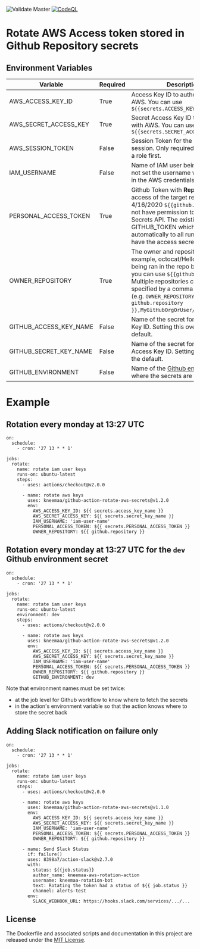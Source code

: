 ![Validate Master](https://github.com/kneemaa/github-action-rotate-aws-secrets/actions/workflows/validate_master.yml/badge.svg)
[![CodeQL](https://github.com/kneemaa/github-action-rotate-aws-secrets/actions/workflows/codeql-analysis.yml/badge.svg)](https://github.com/kneemaa/github-action-rotate-aws-secrets/actions/workflows/codeql-analysis.yml)

# Rotate AWS Access token stored in Github Repository secrets

## Environment Variables

| Variable | Required | Description | Default |
|--------- | -------- | ----------- | ------- |
| AWS_ACCESS_KEY_ID | True | Access Key ID to authenticate with AWS. You can use `${{secrets.ACCESS_KEY_ID}}` | N/A |
| AWS_SECRET_ACCESS_KEY | True | Secret Access Key ID to authenticate with AWS. You can use `${{secrets.SECRET_ACCESS_KEY_ID}}` | N/A |
| AWS_SESSION_TOKEN | False | Session Token for the current AWS session. Only required if you assume a role first. | N/A |
| IAM_USERNAME | False | Name of IAM user being rotated, if not set the username which is used in the AWS credentials is used | N/A |
| PERSONAL_ACCESS_TOKEN | True | Github Token with **Repo Admin** access of the target repo. As of 4/16/2020 `${{github.token}}` does not have permission to query the Secrets API. The existing env var GITHUB_TOKEN which is added automatically to all runs does not have the access secrets. | N/A |
| OWNER_REPOSITORY | True | The owner and repository name. For example, octocat/Hello-World. If being ran in the repo being updated, you can use `${{github.repository}}`. Multiple repositories can be specified by a comma-separated list (e.g. `OWNER_REPOSITORY: ${{ github.repository }},MyGitHubOrgOrUser/MyGitHubRepo`). | N/A |
| GITHUB_ACCESS_KEY_NAME | False |  Name of the secret for the Access Key ID. Setting this overrides the default. | `access_key_id` |
| GITHUB_SECRET_KEY_NAME | False | Name of the secret for the Secret Access Key ID. Setting this overrides the default. | `secret_key_id` |
| GITHUB_ENVIRONMENT | False | Name of the [Github environment](https://docs.github.com/en/actions/reference/environments) where the secrets are stored. | N/A |

# Example
## Rotation every monday at 13:27 UTC
```
on:
  schedule:
    - cron: '27 13 * * 1' 

jobs:
  rotate:
    name: rotate iam user keys
    runs-on: ubuntu-latest
    steps:
      - uses: actions/checkout@v2.0.0

      - name: rotate aws keys
        uses: kneemaa/github-action-rotate-aws-secrets@v1.2.0
        env:
          AWS_ACCESS_KEY_ID: ${{ secrets.access_key_name }}
          AWS_SECRET_ACCESS_KEY: ${{ secrets.secret_key_name }}
          IAM_USERNAME: 'iam-user-name'
          PERSONAL_ACCESS_TOKEN: ${{ secrets.PERSONAL_ACCESS_TOKEN }}
          OWNER_REPOSITORY: ${{ github.repository }}
```

## Rotation every monday at 13:27 UTC for the `dev` Github environment secret

```
on:
  schedule:
    - cron: '27 13 * * 1' 

jobs:
  rotate:
    name: rotate iam user keys
    runs-on: ubuntu-latest
    environment: dev
    steps:
      - uses: actions/checkout@v2.0.0

      - name: rotate aws keys
        uses: kneemaa/github-action-rotate-aws-secrets@v1.2.0
        env:
          AWS_ACCESS_KEY_ID: ${{ secrets.access_key_name }}
          AWS_SECRET_ACCESS_KEY: ${{ secrets.secret_key_name }}
          IAM_USERNAME: 'iam-user-name'
          PERSONAL_ACCESS_TOKEN: ${{ secrets.PERSONAL_ACCESS_TOKEN }}
          OWNER_REPOSITORY: ${{ github.repository }}
          GITHUB_ENVIRONMENT: dev
```

Note that environment names must be set twice:

 * at the job level for Github workflow to know where to fetch the secrets
 * in the action's environment variable so that the action knows where to store the secret back


## Adding Slack notification on failure only
```
on:
  schedule:
    - cron: '27 13 * * 1'

jobs:
  rotate:
    name: rotate iam user keys
    runs-on: ubuntu-latest
    steps:
      - uses: actions/checkout@v2.0.0

      - name: rotate aws keys
        uses: kneemaa/github-action-rotate-aws-secrets@v1.1.0
        env:
          AWS_ACCESS_KEY_ID: ${{ secrets.access_key_name }}
          AWS_SECRET_ACCESS_KEY: ${{ secrets.secret_key_name }}
          IAM_USERNAME: 'iam-user-name'
          PERSONAL_ACCESS_TOKEN: ${{ secrets.PERSONAL_ACCESS_TOKEN }}
          OWNER_REPOSITORY: ${{ github.repository }}

      - name: Send Slack Status
        if: failure()
        uses: 8398a7/action-slack@v2.7.0
        with:
          status: ${{job.status}}
          author_name: kneemaa-aws-rotation-action
          username: kneemaa-rotation-bot
          text: Rotating the token had a status of ${{ job.status }}
          channel: alerts-test
        env:
          SLACK_WEBHOOK_URL: https://hooks.slack.com/services/.../...
```
## License
The Dockerfile and associated scripts and documentation in this project are released under the [MIT License](LICENSE).
